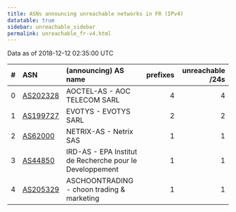 ```yaml
---
title: ASNs announcing unreachable networks in FR (IPv4)
datatable: true
sidebar: unreachable_sidebar
permalink: unreachable_fr-v4.html
---
```


Data as of 2018-12-12 02:35:00 UTC


<div class="datatable-begin"></div>

|   # | ASN                                      | (announcing) AS name                                     |   prefixes |   unreachable /24s |
|----:|:-----------------------------------------|:---------------------------------------------------------|-----------:|-------------------:|
|   0 | [AS202328](unreachable_AS202328-v4.html) | AOCTEL-AS - AOC TELECOM SARL                             |          4 |                  4 |
|   1 | [AS199727](unreachable_AS199727-v4.html) | EVOTYS - EVOTYS SARL                                     |          2 |                  2 |
|   2 | [AS62000](unreachable_AS62000-v4.html)   | NETRIX-AS - Netrix SAS                                   |          1 |                  1 |
|   3 | [AS44850](unreachable_AS44850-v4.html)   | IRD-AS - EPA Institut de Recherche pour le Developpement |          1 |                  1 |
|   4 | [AS205329](unreachable_AS205329-v4.html) | ASCHOONTRADING - choon trading &amp; marketing           |          1 |                  1 |

<div class="datatable-end"></div>